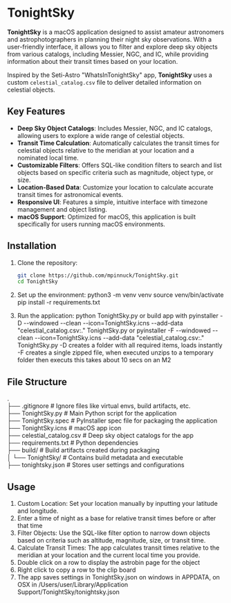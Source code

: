 # TonightSky

**TonightSky** is a macOS application designed to assist amateur astronomers and astrophotographers in planning their night sky observations. With a user-friendly interface, it allows you to filter and explore deep sky objects from various catalogs, including Messier, NGC, and IC, while providing information about their transit times based on your location.

Inspired by the Seti-Astro "WhatsInTonightSky" app, **TonightSky** uses a custom `celestial_catalog.csv` file to deliver detailed information on celestial objects.

## Key Features

- **Deep Sky Object Catalogs**: Includes Messier, NGC, and IC catalogs, allowing users to explore a wide range of celestial objects.
- **Transit Time Calculation**: Automatically calculates the transit times for celestial objects relative to the meridian at your location and a nominated local time.
- **Customizable Filters**: Offers SQL-like condition filters to search and list objects based on specific criteria such as magnitude, object type, or size.
- **Location-Based Data**: Customize your location to calculate accurate transit times for astronomical events.
- **Responsive UI**: Features a simple, intuitive interface with timezone management and object listing.
- **macOS Support**: Optimized for macOS, this application is built specifically for users running macOS environments.

## Installation

1. Clone the repository:
   ```bash
   git clone https://github.com/mpinnuck/TonightSky.git
   cd TonightSky

2.	Set up the environment:
  python3 -m venv venv
  source venv/bin/activate
  pip install -r requirements.txt

3. Run the application:
   python TonightSky.py or 
   build app with 
      pyinstaller -D --windowed --clean --icon=TonightSky.icns --add-data "celestial_catalog.csv:." TonightSky.py
   or pyinstaller -F --windowed --clean --icon=TonightSky.icns --add-data "celestial_catalog.csv:." TonightSky.py
   -D creates a folder with all required items, loads instantly
   -F creates a single zipped file, when executed unzips to a temporary folder then executs this takes about 10 secs on an M2
   
## File Structure
.  \
├── .gitignore                 # Ignore files like virtual envs, build artifacts, etc.  \
├── TonightSky.py              # Main Python script for the application  \
├── TonightSky.spec            # PyInstaller spec file for packaging the application  \
├── TonightSky.icns            # macOS app icon  \
├── celestial_catalog.csv      # Deep sky object catalogs for the app  \
├── requirements.txt           # Python dependencies  \
├── build/                     # Build artifacts created during packaging  \
│   └── TonightSky/            # Contains build metadata and executable  \
├── tonightsky.json            # Stores user settings and configurations  

## Usage
1.	Custom Location: Set your location manually by inputting your latitude and longitude.
2. Enter a time of night as a base for relative transit times before or after that time
3.	Filter Objects: Use the SQL-like filter option to narrow down objects based on criteria such as altitude, magnitude, size, or transit time.
4.	Calculate Transit Times: The app calculates transit times relative to the meridian at your location and the current local time you provide.
5. Double click on a row to display the astrobin page for the object
6. Right click to copy a row to the clip board
7. The app saves settings in TonightSky.json on windows in APPDATA, on OSX in /Users/user/Library/Application Support/TonightSky/tonightsky.json

